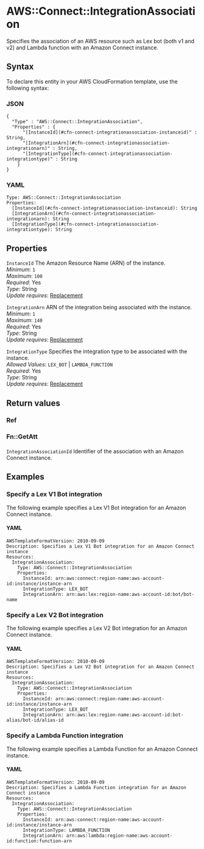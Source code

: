 # AWS::Connect::IntegrationAssociation<a name="aws-resource-connect-integrationassociation"></a>

Specifies the association of an AWS resource such as Lex bot \(both v1 and v2\) and Lambda function with an Amazon Connect instance\.

## Syntax<a name="aws-resource-connect-integrationassociation-syntax"></a>

To declare this entity in your AWS CloudFormation template, use the following syntax:

### JSON<a name="aws-resource-connect-integrationassociation-syntax.json"></a>

```
{
  "Type" : "AWS::Connect::IntegrationAssociation",
  "Properties" : {
      "[InstanceId](#cfn-connect-integrationassociation-instanceid)" : String,
      "[IntegrationArn](#cfn-connect-integrationassociation-integrationarn)" : String,
      "[IntegrationType](#cfn-connect-integrationassociation-integrationtype)" : String
    }
}
```

### YAML<a name="aws-resource-connect-integrationassociation-syntax.yaml"></a>

```
Type: AWS::Connect::IntegrationAssociation
Properties: 
  [InstanceId](#cfn-connect-integrationassociation-instanceid): String
  [IntegrationArn](#cfn-connect-integrationassociation-integrationarn): String
  [IntegrationType](#cfn-connect-integrationassociation-integrationtype): String
```

## Properties<a name="aws-resource-connect-integrationassociation-properties"></a>

`InstanceId`  <a name="cfn-connect-integrationassociation-instanceid"></a>
The Amazon Resource Name \(ARN\) of the instance\.  
*Minimum*: `1`  
*Maximum*: `100`  
*Required*: Yes  
*Type*: String  
*Update requires*: [Replacement](https://docs.aws.amazon.com/AWSCloudFormation/latest/UserGuide/using-cfn-updating-stacks-update-behaviors.html#update-replacement)

`IntegrationArn`  <a name="cfn-connect-integrationassociation-integrationarn"></a>
ARN of the integration being associated with the instance\.  
*Minimum*: `1`  
*Maximum*: `140`  
*Required*: Yes  
*Type*: String  
*Update requires*: [Replacement](https://docs.aws.amazon.com/AWSCloudFormation/latest/UserGuide/using-cfn-updating-stacks-update-behaviors.html#update-replacement)

`IntegrationType`  <a name="cfn-connect-integrationassociation-integrationtype"></a>
Specifies the integration type to be associated with the instance\.  
*Allowed Values*: `LEX_BOT` \| `LAMBDA_FUNCTION`  
*Required*: Yes  
*Type*: String  
*Update requires*: [Replacement](https://docs.aws.amazon.com/AWSCloudFormation/latest/UserGuide/using-cfn-updating-stacks-update-behaviors.html#update-replacement)

## Return values<a name="aws-resource-connect-integrationassociation-return-values"></a>

### Ref<a name="aws-resource-connect-integrationassociation-return-values-ref"></a>

### Fn::GetAtt<a name="aws-resource-connect-integrationassociation-return-values-fn--getatt"></a>

#### <a name="aws-resource-connect-integrationassociation-return-values-fn--getatt-fn--getatt"></a>

`IntegrationAssociationId`  <a name="IntegrationAssociationId-fn::getatt"></a>
Identifier of the association with an Amazon Connect instance\.

## Examples<a name="aws-resource-connect-integrationassociation--examples"></a>



### Specify a Lex V1 Bot integration<a name="aws-resource-connect-integrationassociation--examples--Specify_a_Lex_V1_Bot_integration"></a>

The following example specifies a Lex V1 Bot integration for an Amazon Connect instance\.

#### YAML<a name="aws-resource-connect-integrationassociation--examples--Specify_a_Lex_V1_Bot_integration--yaml"></a>

```
AWSTemplateFormatVersion: 2010-09-09
Description: Specifies a Lex V1 Bot integration for an Amazon Connect instance
Resources:
  IntegrationAssociation:
    Type: AWS::Connect::IntegrationAssociation
    Properties:
      InstanceId: arn:aws:connect:region-name:aws-account-id:instance/instance-arn
      IntegrationType: LEX_BOT
      IntegrationArn: arn:aws:lex:region-name:aws-account-id:bot/bot-name
```

### Specify a Lex V2 Bot integration<a name="aws-resource-connect-integrationassociation--examples--Specify_a_Lex_V2_Bot_integration"></a>

The following example specifies a Lex V2 Bot integration for an Amazon Connect instance\.

#### YAML<a name="aws-resource-connect-integrationassociation--examples--Specify_a_Lex_V2_Bot_integration--yaml"></a>

```
AWSTemplateFormatVersion: 2010-09-09
Description: Specifies a Lex V2 Bot integration for an Amazon Connect instance
Resources:
  IntegrationAssociation:
    Type: AWS::Connect::IntegrationAssociation
    Properties:
      InstanceId: arn:aws:connect:region-name:aws-account-id:instance/instance-arn
      IntegrationType: LEX_BOT
      IntegrationArn: arn:aws:lex:region-name:aws-account-id:bot-alias/bot-id/alias-id
```

### Specify a Lambda Function integration<a name="aws-resource-connect-integrationassociation--examples--Specify_a_Lambda_Function_integration"></a>

The following example specifies a Lambda Function for an Amazon Connect instance\.

#### YAML<a name="aws-resource-connect-integrationassociation--examples--Specify_a_Lambda_Function_integration--yaml"></a>

```
AWSTemplateFormatVersion: 2010-09-09
Description: Specifies a Lambda Function integration for an Amazon Connect instance
Resources:
  IntegrationAssociation:
    Type: AWS::Connect::IntegrationAssociation
    Properties:
      InstanceId: arn:aws:connect:region-name:aws-account-id:instance/instance-arn
      IntegrationType: LAMBDA_FUNCTION
      IntegrationArn: arn:aws:lambda:region-name:aws-account-id:function:function-arn
```